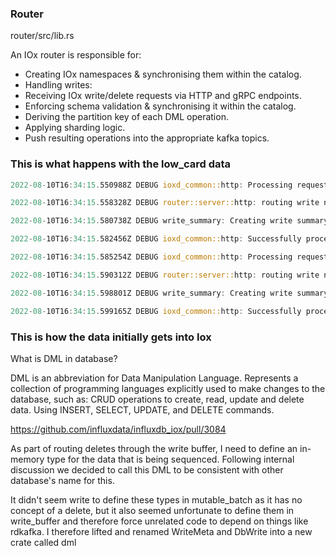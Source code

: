 
### Router

router/src/lib.rs

An IOx router is responsible for:

* Creating IOx namespaces & synchronising them within the catalog.
* Handling writes:
* Receiving IOx write/delete requests via HTTP and gRPC endpoints.
* Enforcing schema validation & synchronising it within the catalog.
* Deriving the partition key of each DML operation.
* Applying sharding logic.
* Push resulting operations into the appropriate kafka topics.

### This is what happens with the low_card data

```rust
2022-08-10T16:34:15.550988Z DEBUG ioxd_common::http: Processing request request=Request { method: POST, uri: /api/v2/write?org=26f7e5a4b7be365b&bucket=917b97a92e883afc, version: HTTP/1.1, headers: {"accept": "*/*", "host": "localhost:8080", "content-length": "930"}, body: Body(Streaming) }

2022-08-10T16:34:15.558328Z DEBUG router::server::http: routing write num_lines=10 num_fields=10 num_tables=10 precision=Nanoseconds body_size=930 namespace=26f7e5a4b7be365b_917b97a92e883afc org=26f7e5a4b7be365b bucket=917b97a92e883afc

2022-08-10T16:34:15.580738Z DEBUG write_summary: Creating write summary metas=[[DmlMeta { sequence: Some(Sequence { sequencer_id: 0, sequence_number: SequenceNumber(6) }), producer_ts: Some(2022-08-10T16:34:15.566325+00:00), span_ctx: None, bytes_read: Some(3752) }]]

2022-08-10T16:34:15.582456Z DEBUG ioxd_common::http: Successfully processed request response=Response { status: 204, version: HTTP/1.1, headers: {"x-iox-write-token": "eyJzZXF1ZW5jZXJzIjpbeyJzZXF1ZW5jZU51bWJlcnMiOlsiNiJdfV19"}, body: Body(Empty) }

2022-08-10T16:34:15.585254Z DEBUG ioxd_common::http: Processing request request=Request { method: POST, uri: /api/v2/write?org=26f7e5a4b7be365b&bucket=917b97a92e883afc, version: HTTP/1.1, headers: {"accept": "*/*", "host": "localhost:8080", "content-length": "940"}, body: Body(Streaming) }

2022-08-10T16:34:15.590312Z DEBUG router::server::http: routing write num_lines=10 num_fields=10 num_tables=10 precision=Nanoseconds body_size=940 namespace=26f7e5a4b7be365b_917b97a92e883afc org=26f7e5a4b7be365b bucket=917b97a92e883afc

2022-08-10T16:34:15.598801Z DEBUG write_summary: Creating write summary metas=[[DmlMeta { sequence: Some(Sequence { sequencer_id: 0, sequence_number: SequenceNumber(7) }), producer_ts: Some(2022-08-10T16:34:15.594217+00:00), span_ctx: None, bytes_read: Some(3752) }]]

2022-08-10T16:34:15.599165Z DEBUG ioxd_common::http: Successfully processed request response=Response { status: 204, version: HTTP/1.1, headers: {"x-iox-write-token": "eyJzZXF1ZW5jZXJzIjpbeyJzZXF1ZW5jZU51bWJlcnMiOlsiNyJdfV19"}, body: Body(Empty) }
```


### This is how the data initially gets into Iox

What is DML in database?

DML is an abbreviation for Data Manipulation Language. Represents a collection of programming languages explicitly used to make changes to the database, such as: CRUD operations to create, read, update and delete data. Using INSERT, SELECT, UPDATE, and DELETE commands.

https://github.com/influxdata/influxdb_iox/pull/3084

As part of routing deletes through the write buffer, I need to define an in-memory type for the data that is being sequenced. Following internal discussion we decided to call this DML to be consistent with other database's name for this.

It didn't seem write to define these types in mutable_batch as it has no concept of a delete, but it also seemed unfortunate to define them in write_buffer and therefore force unrelated code to depend on things like rdkafka. I therefore lifted and renamed WriteMeta and DbWrite into a new crate called dml